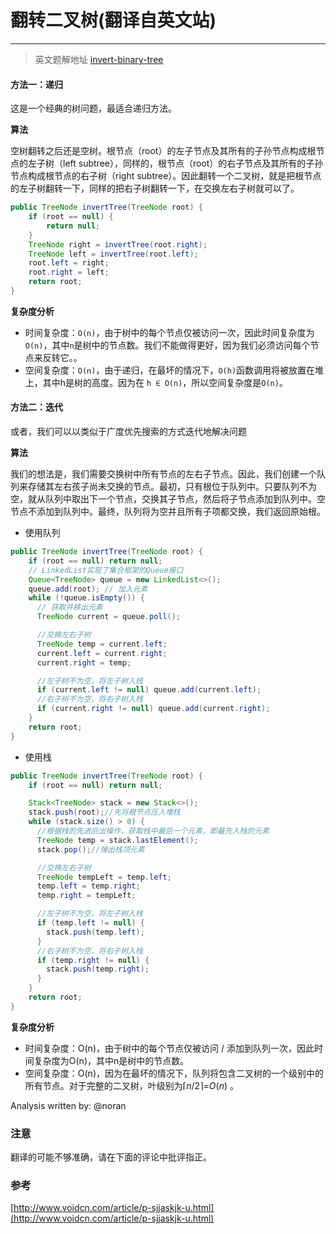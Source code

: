# 翻转二叉树(翻译自英文站)

------

> 英文题解地址 [invert-binary-tree](https://leetcode.com/problems/invert-binary-tree/solution/)

#### 方法一：递归

这是一个经典的树问题，最适合递归方法。

**算法**

空树翻转之后还是空树。根节点（root）的左子节点及其所有的子孙节点构成根节点的左子树（left subtree），同样的，根节点（root）的右子节点及其所有的子孙节点构成根节点的右子树（right subtree）。因此翻转一个二叉树，就是把根节点的左子树翻转一下，同样的把右子树翻转一下，在交换左右子树就可以了。

```java
public TreeNode invertTree(TreeNode root) {
    if (root == null) {
        return null;
    }
    TreeNode right = invertTree(root.right);
    TreeNode left = invertTree(root.left);
    root.left = right;
    root.right = left;
    return root;
}
```

**复杂度分析**

- 时间复杂度：`O(n)`，由于树中的每个节点仅被访问一次，因此时间复杂度为`O(n)`，其中`n`是树中的节点数。我们不能做得更好，因为我们必须访问每个节点来反转它。。
- 空间复杂度：`O(n)`，由于递归，在最坏的情况下，`O(h)`函数调用将被放置在堆上，其中h是树的高度。因为在 `h ∈ O(n)`，所以空间复杂度是`O(n)`。

#### 方法二：迭代

或者，我们可以以类似于广度优先搜索的方式迭代地解决问题

**算法**

我们的想法是，我们需要交换树中所有节点的左右子节点。因此，我们创建一个队列来存储其左右孩子尚未交换的节点。最初，只有根位于队列中。只要队列不为空，就从队列中取出下一个节点，交换其子节点，然后将子节点添加到队列中。空节点不添加到队列中。最终，队列将为空并且所有子项都交换，我们返回原始根。

- 使用队列

```java
public TreeNode invertTree(TreeNode root) {
    if (root == null) return null;
    // LinkedList实现了集合框架的Queue接口
    Queue<TreeNode> queue = new LinkedList<>();
    queue.add(root); // 加入元素
    while (!queue.isEmpty()) {
      // 获取并移出元素
      TreeNode current = queue.poll();

      //交换左右子树
      TreeNode temp = current.left;
      current.left = current.right;
      current.right = temp;

      //左子树不为空，将左子树入栈
      if (current.left != null) queue.add(current.left);
      //右子树不为空，将右子树入栈
      if (current.right != null) queue.add(current.right);
    }
    return root;
}
```

- 使用栈

```java
public TreeNode invertTree(TreeNode root) {
    if (root == null) return null;

    Stack<TreeNode> stack = new Stack<>();
    stack.push(root);//先将根节点压入堆栈
    while (stack.size() > 0) {
      //根据栈的先进后出操作，获取栈中最后一个元素，即最先入栈的元素
      TreeNode temp = stack.lastElement();
      stack.pop();//弹出栈顶元素

      //交换左右子树
      TreeNode tempLeft = temp.left;
      temp.left = temp.right;
      temp.right = tempLeft;

      //左子树不为空，将左子树入栈
      if (temp.left != null) {
        stack.push(temp.left);
      }
      //右子树不为空，将右子树入栈
      if (temp.right != null) {
        stack.push(temp.right);
      }
    }
    return root;
}
```

**复杂度分析**

- 时间复杂度：O(n)，由于树中的每个节点仅被访问 / 添加到队列一次，因此时间复杂度为O(n)，其中n是树中的节点数。
- 空间复杂度：O(n)，因为在最坏的情况下，队列将包含二叉树的一个级别中的所有节点。对于完整的二叉树，叶级别为⌈*n*/2⌉=*O*(*n*) 。

Analysis written by: @noran

### 注意

翻译的可能不够准确，请在下面的评论中批评指正。

### 参考

[http://www.voidcn.com/article/p-sjjaskjk-u.html](http://www.voidcn.com/article/p-sjjaskjk-u.html)
